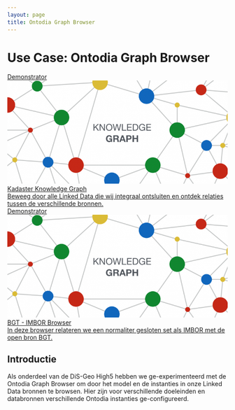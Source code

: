 ```yaml
---
layout: page
title: Ontodia Graph Browser
---
```

# Use Case: Ontodia Graph Browser

<div class="cards-wrapper">
  <a href="/demonstrators/graph-browser/ontodia-knowledge-graph">
    <div class="card">
      <div class="card-type">Demonstrator</div>
      <img class="card-image" src="/assets/images/knowledge_graph.png">
      <div class="card-title">Kadaster Knowledge Graph</div>
      <div class="card-description">Beweeg door alle Linked Data die wij integraal ontsluiten en ontdek relaties tussen de verschillende bronnen. </div>
    </div>
  </a>
  <a href="/demonstrators/graph-browser/ontodia-imbor">
    <div class="card">
      <div class="card-type">Demonstrator</div>
      <img class="card-image" src="/assets/images/knowledge_graph.png">
      <div class="card-title">BGT - IMBOR Browser</div>
      <div class="card-description">In deze browser relateren we een normaliter gesloten set als IMBOR met de open bron BGT. </div>
    </div>
  </a>
</div>

## Introductie
Als onderdeel van de DiS-Geo High5 hebben we ge-experimenteerd met de Ontodia Graph Browser om door het model en de instanties in onze Linked Data bronnen te browsen. 
Hier zijn voor verschillende doeleinden en databronnen verschillende Ontodia instanties ge-configureerd. 



